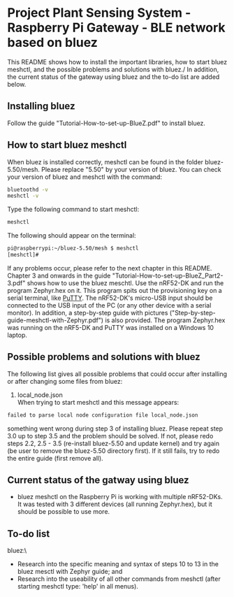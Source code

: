 # Project Plant Sensing System - Raspberry Pi Gateway - BLE network based on bluez
This README shows how to install the important libraries, how to start bluez meshctl, and the possible problems and solutions with bluez./
In addition, the current status of the gateway using bluez and the to-do list are added below.

## Installing bluez
Follow the guide "Tutorial-How-to-set-up-BlueZ.pdf" to install bluez.

## How to start bluez meshctl
When bluez is installed correctly, meshctl can be found in the folder bluez-5.50/mesh. Please replace "5.50" by your version of bluez.
You can check your version of bluez and meshctl with the command:
```bash
bluetoothd -v
meshctl -v
```

Type the following command to start meshctl:
```bash
meshctl
```

The following should appear on the terminal:
```bash
pi@raspberrypi:~/bluez-5.50/mesh $ meshctl
[meshctl]# 
```
If any problems occur, please refer to the next chapter in this README.
Chapter 3 and onwards in the guide "Tutorial-How-to-set-up-BlueZ_Part2-3.pdf" shows how to use the bluez meschtl. Use the nRF52-DK and run the program Zephyr.hex on it. This program spits out the provisioning key on a serial terminal, like [PuTTY](https://www.chiark.greenend.org.uk/~sgtatham/putty/latest.html). The nRF52-DK's micro-USB input should be connected to the USB input of the PC (or any other device with a serial monitor).
In addition, a step-by-step guide with pictures ("Step-by-step-guide-meshctl-with-Zephyr.pdf") is also provided. The program Zephyr.hex was running on the nRF5-DK and PuTTY was installed on a Windows 10 laptop.

## Possible problems and solutions with bluez
The following list gives all possible problems that could occur after installing or after changing some files from bluez:

1. local_node.json\
When trying to start meshctl and this message appears:
```bash
failed to parse local node configuration file local_node.json
```
something went wrong during step 3 of installing bluez. Please repeat step 3.0 up to step 3.5 and the problem should be solved. If not, please redo steps 2.2, 2.5 - 3.5 (re-install bluez-5.50 and update kernel) and try again (be user to remove the bluez-5.50 directory first). If it still fails, try to redo the entire guide (first remove all).

## Current status of the gatway using bluez
- bluez meshctl on the Raspberry Pi is working with multiple nRF52-DKs. It was tested with 3 different devices (all running Zephyr.hex), but it should be possible to use more.

## To-do list
bluez:\
- Research into the specific meaning and syntax of steps 10 to 13 in the bluez mesctl with Zephyr guide; and
- Research into the useability of all other commands from meshctl (after starting meshctl type: 'help' in all menus).
